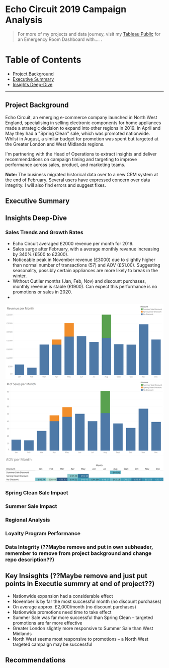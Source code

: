 # Echo Circuit 2019 Campaign Analysis

> For more of my projects and data journey, visit my [Tableau Public](https:) for an Emergency Room Dashboard with....  .

# Table of Contents

- [Project Background](#project-background)
- [Executive Summary](#executive-summary)
- [Insights Deep-Dive](#insights-deep-dive)

---

## Project Background

Echo Circuit, an emerging e-commerce company launched in North West England, specialising in selling electronic components for home appliances made a strategic decision to expand into other regions in 2019.  In April and May they had a "Spring Clean" sale, which was promoted nationwide. Whilst in August, a similar budget for promotion was spent but targeted at the Greater London and West Midlands regions.

I'm partnering with the Head of Operations to extract insights and deliver recommendations on campaign timing and targeting to improve performance across sales, product, and marketing teams.

**Note:** The business migrated historical data over to a new CRM system at the end of February. Several users have expressed concern over data integrity. I will also find errors and suggest fixes.

## Executive Summary

## Insights Deep-Dive

### Sales Trends and Growth Rates

- Echo Circuit averaged £2000 revenue per month for 2019.
- Sales surge after February, with a average monthly revanue increasing by 340% (£500 to £2300).
- Noticeable peak in November revenue (£3000) due to slightly higher than normal number of transactions (57) and AOV (£51.00). Suggesting seasonality, possibly certain appliances are more likely to break in the winter.
- Without Outlier months (Jan, Feb, Nov) and discount purchases, monthly revenue is stable (£1900). Can expect this performance is no promotions or sales in 2020.
- 

![Revenue per Month](Visualisations/MonRev.PNG)
![Sales per Month](Visualisations/MonSales.PNG)
![AOV per Month](Visualisations/MonAOV.PNG)


### Spring Clean Sale Impact

### Summer Sale Impact

### Regional Analysis

### Loyalty Program Performance

### Data Integrity (??Maybe remove and put in own subheader, remember to remove from project background and change repo description??)

## Key Insisghts (??Maybe remove and just put points in Executie summry at end of project??)

- Nationwide expansion had a considerable effect
- November is by far the most successful month (no discount purchases)
- On average approx. £2,000/month (no discount purchases)
- Nationwide promotions need time to take effect
- Summer Sale was far more successful than Spring Clean – targeted promotions are far more effective
- Greater London slightly more responsive to Summer Sale than West Midlands
- North West seems most responsive to promotions – a North West targeted campaign may be successful


## Recommendations
